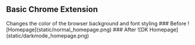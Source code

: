 ## Basic Chrome Extension
<p> Changes the color of the browser background and font styling
### Before
![Homepage](static/normal_homepage.png)
### After
![DK Homepage](static/darkmode_homepage.png)
